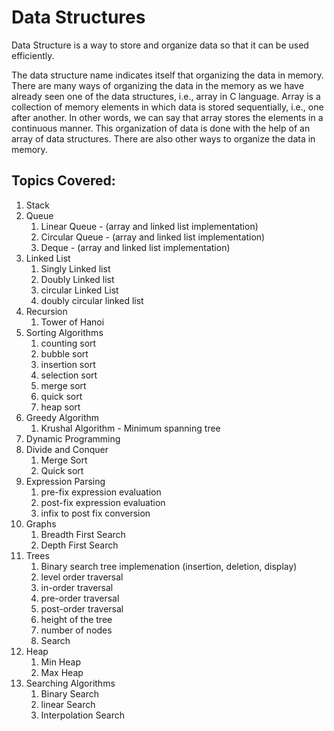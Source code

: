 # Data Structures
Data Structure is a way to store and organize data so that it can be used efficiently.

The data structure name indicates itself that organizing the data in memory. There are many ways of organizing the data in the memory as we have already seen one of the data structures, i.e., array in C language. Array is a collection of memory elements in which data is stored sequentially, i.e., one after another. In other words, we can say that array stores the elements in a continuous manner. This organization of data is done with the help of an array of data structures. There are also other ways to organize the data in memory. 

## Topics Covered:
1. Stack 
2. Queue 
    1. Linear Queue - (array and linked list implementation)
    2. Circular Queue - (array and linked list implementation)
    3. Deque - (array and linked list implementation)
3. Linked List
    1. Singly Linked list
    2. Doubly Linked list
    3. circular Linked List
    4. doubly circular linked list
4. Recursion
    1. Tower of Hanoi
5. Sorting Algorithms
    1. counting sort
    2. bubble sort
    3. insertion sort
    4. selection sort
    5. merge sort
    6. quick sort
    7. heap sort
6. Greedy Algorithm
     1. Krushal Algorithm  - Minimum spanning tree
7. Dynamic Programming
8. Divide and Conquer
     1. Merge Sort
     2. Quick sort
9. Expression Parsing
     1. pre-fix expression evaluation
     2. post-fix expression evaluation
     3. infix to post fix conversion
10. Graphs
     1. Breadth First Search
     2. Depth First Search
11. Trees
     1. Binary search tree implemenation (insertion, deletion, display)
     2. level order traversal
     3. in-order traversal
     4. pre-order traversal
     5. post-order traversal
     6. height of the tree
     7. number of nodes
     8. Search
12. Heap
     1. Min Heap
     2. Max Heap
13. Searching Algorithms
     1. Binary Search
     2. linear Search
     3. Interpolation Search
